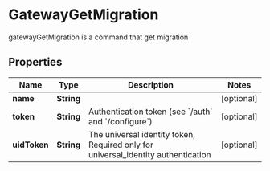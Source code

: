 

# GatewayGetMigration

gatewayGetMigration is a command that get migration
## Properties

Name | Type | Description | Notes
------------ | ------------- | ------------- | -------------
**name** | **String** |  |  [optional]
**token** | **String** | Authentication token (see &#x60;/auth&#x60; and &#x60;/configure&#x60;) |  [optional]
**uidToken** | **String** | The universal identity token, Required only for universal_identity authentication |  [optional]



